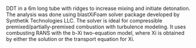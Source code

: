 DDT in a 6m long tube with ridges to increase mixing and initiate detonation. The analysis was done using blastXiFoam solver package developed by Synthetik Technologies LLC. The solver is ideal for compressible premixed/partially-premixed combustion with turbulence modeling. It uses combusting RANS with the b-Xi two-equation model, where Xi is obtained by either the solution or the transport equation for Xi.
